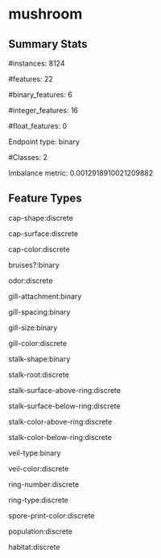 # mushroom

## Summary Stats

#instances: 8124

#features: 22

  #binary_features: 6

  #integer_features: 16

  #float_features: 0

Endpoint type: binary

#Classes: 2

Imbalance metric: 0.0012918910021209882

## Feature Types

 cap-shape:discrete

cap-surface:discrete

cap-color:discrete

bruises?:binary

odor:discrete

gill-attachment:binary

gill-spacing:binary

gill-size:binary

gill-color:discrete

stalk-shape:binary

stalk-root:discrete

stalk-surface-above-ring:discrete

stalk-surface-below-ring:discrete

stalk-color-above-ring:discrete

stalk-color-below-ring:discrete

veil-type:binary

veil-color:discrete

ring-number:discrete

ring-type:discrete

spore-print-color:discrete

population:discrete

habitat:discrete


